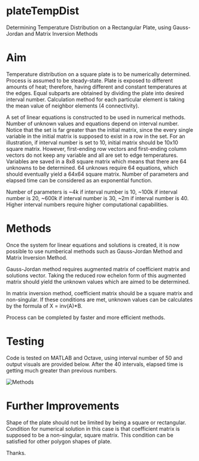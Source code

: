 # plateTempDist
Determining Temperature Distribution on a Rectangular Plate, using Gauss-Jordan and Matrix Inversion Methods

# Aim
Temperature distribution on a square plate is to be numerically determined. Process is assumed to be steady-state. Plate is exposed to different amounts of heat; therefore, having different and constant temperatures at the edges. Equal subparts are obtained by dividing the plate into desired interval number. Calculation method for each particular element is taking the mean value of neighbor elements (4 connectivity). 

A set of linear equations is constructed to be used in numerical methods. Number of unknown values and equations depend on interval number. Notice that the set is far greater than the initial matrix, since the every single variable in the initial matrix is supposed to exist in a row in the set. For an illustration, if interval number is set to 10, initial matrix should be 10x10 square matrix. However, first-ending row vectors and first-ending column vectors do not keep any variable and all are set to edge temperatures. Variables are saved in a 8x8 square matrix which means that there are 64 unknowns to be determined. 64 unknows require 64 equations, which should eventually yield a 64x64 square matrix. Number of parameters and elapsed time can be considered as an exponential function. 

Number of parameters is ~4k if interval number is 10, ~100k if interval number is 20, ~600k if interval number is 30, ~2m if interval number is 40. Higher interval numbers require higher computational capabilities. 

# Methods
Once the system for linear equations and solutions is created, it is now possible to use numberical methods such as Gauss-Jordan Method and Matrix Inversion Method. 

Gauss-Jordan method requires augmented matrix of coefficient matrix and solutions vector. Taking the reduced row echelon form of this augmented matrix should yield the unknown values which are aimed to be determined. 

In matrix inversion method, coefficient matrix should be a square matrix and non-singular. If these conditions are met, unknown values can be calculates by the formula of X = inv(A)*B.

Process can be completed by faster and more efficient methods.

# Testing
Code is tested on MATLAB and Octave, using interval number of 50 and output visuals are provided below. After the 40 intervals, elapsed time is getting much greater than previous numbers. 

![Methods](https://user-images.githubusercontent.com/80001281/110222048-a753e780-7ee0-11eb-8d25-2dd452a7f3c5.png)

# Further Improvements
Shape of the plate should not be limited by being a square or rectangular. Condition for numerical solution in this case is that coefficient matrix is supposed to be a non-singular, square matrix. This condition can be satisfied for other polygon shapes of plate.

Thanks.

